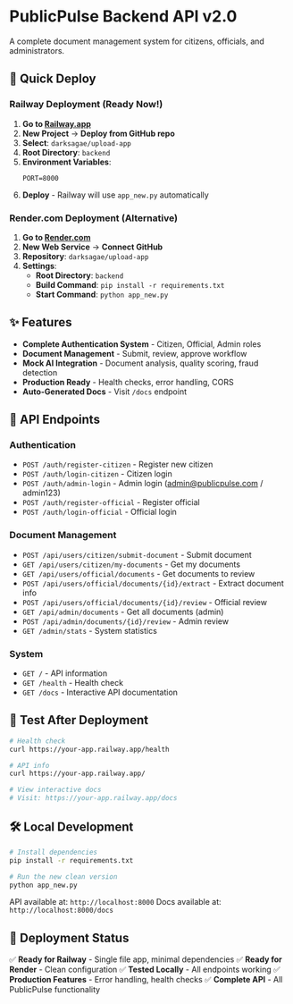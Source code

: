 # PublicPulse Backend API v2.0

A complete document management system for citizens, officials, and administrators.

## 🚀 Quick Deploy

### Railway Deployment (Ready Now!)
1. **Go to [Railway.app](https://railway.app)**
2. **New Project** → **Deploy from GitHub repo**
3. **Select**: `darksagae/upload-app`
4. **Root Directory**: `backend`
5. **Environment Variables**:
   ```
   PORT=8000
   ```
6. **Deploy** - Railway will use `app_new.py` automatically

### Render.com Deployment (Alternative)
1. **Go to [Render.com](https://render.com)**
2. **New Web Service** → **Connect GitHub**
3. **Repository**: `darksagae/upload-app`
4. **Settings**:
   - **Root Directory**: `backend`
   - **Build Command**: `pip install -r requirements.txt`
   - **Start Command**: `python app_new.py`

## ✨ Features

- **Complete Authentication System** - Citizen, Official, Admin roles
- **Document Management** - Submit, review, approve workflow
- **Mock AI Integration** - Document analysis, quality scoring, fraud detection
- **Production Ready** - Health checks, error handling, CORS
- **Auto-Generated Docs** - Visit `/docs` endpoint

## 📱 API Endpoints

### Authentication
- `POST /auth/register-citizen` - Register new citizen
- `POST /auth/login-citizen` - Citizen login
- `POST /auth/admin-login` - Admin login (admin@publicpulse.com / admin123)
- `POST /auth/register-official` - Register official
- `POST /auth/login-official` - Official login

### Document Management
- `POST /api/users/citizen/submit-document` - Submit document
- `GET /api/users/citizen/my-documents` - Get my documents
- `GET /api/users/official/documents` - Get documents to review
- `POST /api/users/official/documents/{id}/extract` - Extract document info
- `POST /api/users/official/documents/{id}/review` - Official review
- `GET /api/admin/documents` - Get all documents (admin)
- `POST /api/admin/documents/{id}/review` - Admin review
- `GET /admin/stats` - System statistics

### System
- `GET /` - API information
- `GET /health` - Health check
- `GET /docs` - Interactive API documentation

## 🧪 Test After Deployment

```bash
# Health check
curl https://your-app.railway.app/health

# API info
curl https://your-app.railway.app/

# View interactive docs
# Visit: https://your-app.railway.app/docs
```

## 🛠️ Local Development

```bash
# Install dependencies
pip install -r requirements.txt

# Run the new clean version
python app_new.py
```

API available at: `http://localhost:8000`
Docs available at: `http://localhost:8000/docs`

## 🎯 Deployment Status

✅ **Ready for Railway** - Single file app, minimal dependencies
✅ **Ready for Render** - Clean configuration
✅ **Tested Locally** - All endpoints working
✅ **Production Features** - Error handling, health checks
✅ **Complete API** - All PublicPulse functionality
